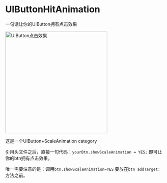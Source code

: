 # UIButtonHitAnimation

一句话让你的UIButton拥有点击效果

<img src="https://github.com/OPTJoker/UIButtonHitAnimation/blob/master/BtnHitAnim.gif" height="320" width="320" alt="UIButton点击效果"/>

这是一个UIButton+ScaleAnimation category

引用头文件之后，直接一句代码：`yourBtn.showScaleAnimation = YES;`  即可让你的btn拥有点击效果。

唯一需要注意的是：调用`btn.showScaleAnimation=YES` 要放在`btn addTarget:` 方法之前。

